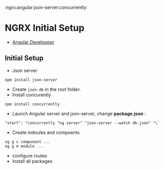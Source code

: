 :ngrx:angular:json-server:concurrently:

# NGRX Initial Setup

* [Angular Developper](https://github.com/angulardeveloper-io/ngrx-store-app)

## Initial Setup

*   Json server

<!---->

    npm install json-server

*   Create `json.db` in the root folder.
*   Install concurently

<!---->

    npm install concurrently

*   Launch Angular server and json-server, change **package.json** :

<!---->

    "start": "concurrently "ng server" "json-server --watch db.json" "\`

*   Create mdoules and compoents

<!---->

```
ng g c component ...
ng g m module ...

```

*   configure routes
* Install all packages
